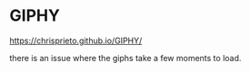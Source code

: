 # GIPHY
https://chrisprieto.github.io/GIPHY/


there is an issue where the giphs take a few moments to load. 
